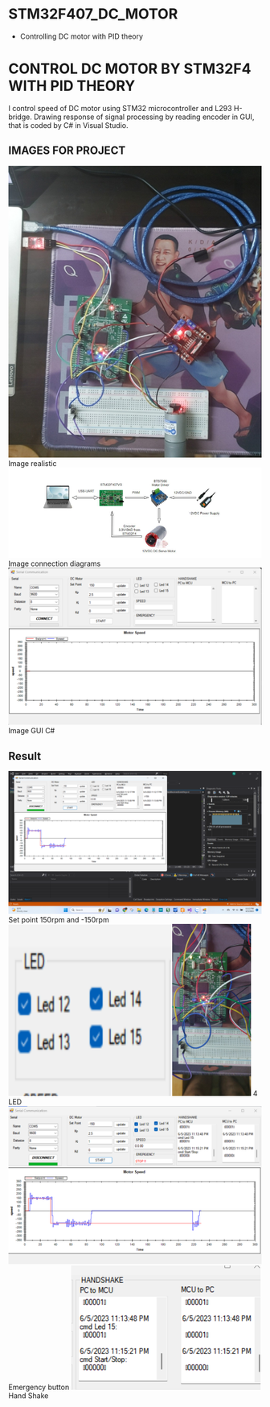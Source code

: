 # STM32F407_DC_MOTOR
- Controlling DC motor with PID theory
# CONTROL DC MOTOR BY STM32F4 WITH PID THEORY
I control speed of DC motor using STM32 microcontroller and L293 H-bridge.
Drawing response of signal processing by reading encoder in GUI, that is coded by C# in Visual Studio.

## IMAGES FOR PROJECT
 <img src="Picture1.png"/>
Image realistic
 <img src="Picture2.png"/>
Image connection diagrams
 <img src="Picture3.png"/>
Image GUI C#

## Result
 <img src="Respond.png"/>
 Set point 150rpm and -150rpm
 <img src="Led.png"/>
 4 LED
  <img src="Emergency button.png"/>
 Emergency button
 <img src="Handshake.png"/>
 Hand Shake
